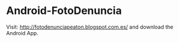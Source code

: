 Android-FotoDenuncia
====================

Visit: http://fotodenunciapeaton.blogspot.com.es/ and download the Android App. 
